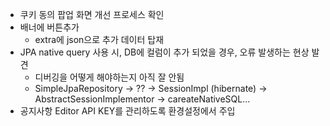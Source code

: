  - 쿠키 동의 팝업 화면 개선 프로세스 확인
- 배너에 버튼추가
	- extra에 json으로 추가 데이터 탑재
- JPA native query 사용 시, DB에 컬럼이 추가 되었을 경우, 오류 발생하는 현상 발견
	- 디버깅을 어떻게 해야하는지 아직 잘 안됨
	- SimpleJpaRepository -> ?? -> SessionImpl (hibernate) -> AbstractSessionImplementor -> careateNativeSQL...
- 공지사항 Editor API KEY를 관리하도록 환경설정에서 주입